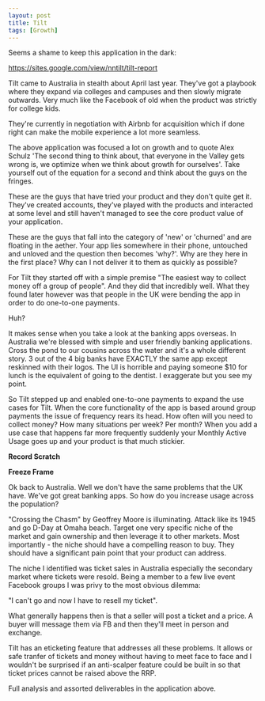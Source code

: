 ```yaml
---
layout: post
title: Tilt
tags: [Growth]
---
```


Seems a shame to keep this application in the dark:

https://sites.google.com/view/nntilt/tilt-report

Tilt came to Australia in stealth about April last year. They've got a playbook where they expand via colleges and campuses and then slowly migrate outwards. Very much like the Facebook of old when the product was strictly for college kids. 

They're currently in negotiation with Airbnb for acquisition which if done right can make the mobile experience a lot more seamless.

The above application was focused a lot on growth and to quote Alex Schulz 'The second thing to think about, that everyone in the Valley gets wrong is, we optimize when we think about growth for ourselves'. Take yourself out of the equation for a second and think about the guys on the fringes.

These are the guys that have tried your product and they don't quite get it. They've created accounts, they've played with the products and interacted at some level and still haven't managed to see the core product value of your application.

These are the guys that fall into the category of 'new' or 'churned' and are floating in the aether. Your app lies somewhere in their phone, untouched and unloved and the question then becomes 'why?'. Why are they here in the first place? Why can I not deliver it to them as quickly as possible?

For Tilt they started off with a simple premise "The easiest way to collect money off a group of people". And they did that incredibly well. What they found later however was that people in the UK were bending the app in order to do one-to-one payments.

Huh?

It makes sense when you take a look at the banking apps overseas. In Australia we're blessed with simple and user friendly banking applications. Cross the pond to our cousins across the water and it's a whole different story. 3 out of the 4 big banks have EXACTLY the same app except reskinned with their logos. The UI is horrible and paying someone $10 for lunch is the equivalent of going to the dentist. I exaggerate but you see my point.

So Tilt stepped up and enabled one-to-one payments to expand the use cases for Tilt. When the core functionality of the app is based around group payments the issue of frequency rears its head. How often will you need to collect money? How many situations per week? Per month? When you add a use case that happens far more frequently suddenly your Monthly Active Usage goes up and your product is that much stickier.

**Record Scratch**

**Freeze Frame**

Ok back to Australia. Well we don't have the same problems that the UK have. We've got great banking apps. So how do you increase usage across the population?

"Crossing the Chasm" by Geoffrey Moore is illuminating. Attack like its 1945 and go D-Day at Omaha beach. Target one very specific niche of the market and gain ownership and then leverage it to other markets. Most importantly - the niche should have a compelling reason to buy. They should have a significant pain point that your product can address.

The niche I identified was ticket sales in Australia especially the secondary market where tickets were resold. Being a member to a few live event Facebook groups I was privy to the most obvious dilemma:

"I can't go and now I have to resell my ticket".

What generally happens then is that a seller will post a ticket and a price. A buyer will message them via FB and then they'll meet in person and exchange.

Tilt has an eticketing feature that addresses all these problems. It allows or safe tranfer of tickets and money without having to meet face to face and I wouldn't be surprised if an anti-scalper feature could be built in so that ticket prices cannot be raised above the RRP.

Full analysis and assorted deliverables in the application above.
